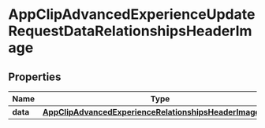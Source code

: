 

# AppClipAdvancedExperienceUpdateRequestDataRelationshipsHeaderImage


## Properties

| Name | Type | Description | Notes |
|------------ | ------------- | ------------- | -------------|
|**data** | [**AppClipAdvancedExperienceRelationshipsHeaderImageData**](AppClipAdvancedExperienceRelationshipsHeaderImageData.md) |  |  [optional] |



